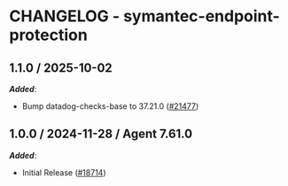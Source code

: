 # CHANGELOG - symantec-endpoint-protection

<!-- towncrier release notes start -->

## 1.1.0 / 2025-10-02

***Added***:

* Bump datadog-checks-base to 37.21.0 ([#21477](https://github.com/DataDog/integrations-core/pull/21477))

## 1.0.0 / 2024-11-28 / Agent 7.61.0

***Added***:

* Initial Release ([#18714](https://github.com/DataDog/integrations-core/pull/18714))
